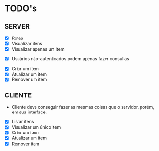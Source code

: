 # TODO's

## SERVER

- [x] Rotas
- [x] Visualizar itens
- [x] Visualizar apenas um item

<!-- Antes do AXIOS -->
- [x] Usuários não-autenticados podem apenas fazer consultas

<!-- SERVER ↓ -->

- [X] Criar um item
- [X] Atualizar um item
- [X] Remover um item

## CLIENTE
- Cliente deve conseguir fazer as mesmas coisas que o servidor, porém, em sua interface.

- [X] Listar itens
- [X] Visualizar um único item
- [X] Criar um item
- [X] Atualizar um item
- [X] Remover item

